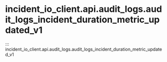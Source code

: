 # incident_io_client.api.audit_logs.audit_logs_incident_duration_metric_updated_v1

::: incident_io_client.api.audit_logs.audit_logs_incident_duration_metric_updated_v1
